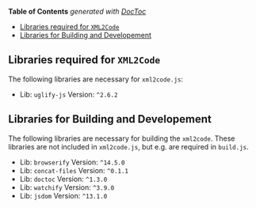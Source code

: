 <!-- START doctoc generated TOC please keep comment here to allow auto update -->
<!-- DON'T EDIT THIS SECTION, INSTEAD RE-RUN doctoc TO UPDATE -->
**Table of Contents**  *generated with [DocToc](https://github.com/thlorenz/doctoc)*

- [Libraries required for  `XML2Code`](#libraries-required-for--xml2code)
- [Libraries for Building and Developement](#libraries-for-building-and-developement)

<!-- END doctoc generated TOC please keep comment here to allow auto update -->


## Libraries required for  `XML2Code`
The following libraries are necessary for `xml2code.js`:
* Lib: `uglify-js` Version: `^2.6.2`


## Libraries for Building and Developement
The following libraries are necessary for building the `xml2code`. 
These libraries are not included in `xml2code.js`, but e.g. are required in `build.js`.
* Lib: `browserify` Version: `^14.5.0`
* Lib: `concat-files` Version: `^0.1.1`
* Lib: `doctoc` Version: `^1.3.0`
* Lib: `watchify` Version: `^3.9.0`
* Lib: `jsdom` Version: `^13.1.0`


